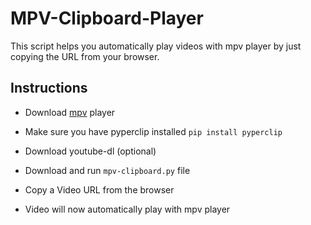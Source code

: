 # MPV-Clipboard-Player
This script helps you automatically play videos with mpv player by just copying the URL from your browser.
## Instructions

* Download [mpv](https://mpv.io/) player

* Make sure you have pyperclip installed  `pip install pyperclip` 
 
* Download youtube-dl (optional) 
 
* Download and run `mpv-clipboard.py` file

* Copy a Video URL from the browser

* Video will now automatically play with mpv player
